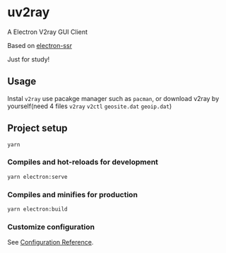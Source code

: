 # uv2ray

A Electron V2ray GUI Client

Based on [electron-ssr](https://github.com/erguotou520/electron-ssr)

Just for study!

## Usage

Instal `v2ray` use pacakge manager such as `pacman`, or download v2ray by yourself(need 4 files `v2ray` `v2ctl` `geosite.dat` `geoip.dat`)

## Project setup
```
yarn
```

### Compiles and hot-reloads for development
```
yarn electron:serve
```

### Compiles and minifies for production
```
yarn electron:build
```

### Customize configuration
See [Configuration Reference](https://cli.vuejs.org/config/).
